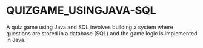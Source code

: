 # QUIZGAME_USINGJAVA-SQL
A quiz game using Java and SQL involves building a system where questions are stored in a database (SQL) and the game logic is implemented in Java. 
